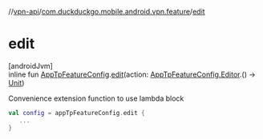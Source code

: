 //[vpn-api](../../index.md)/[com.duckduckgo.mobile.android.vpn.feature](index.md)/[edit](edit.md)

# edit

[androidJvm]\
inline fun [AppTpFeatureConfig](-app-tp-feature-config/index.md).[edit](edit.md)(action: [AppTpFeatureConfig.Editor](-app-tp-feature-config/-editor/index.md).() -&gt; [Unit](https://kotlinlang.org/api/latest/jvm/stdlib/kotlin/-unit/index.html))

Convenience extension function to use lambda block

```kotlin
val config = appTpFeatureConfig.edit {
   ...
}
```
